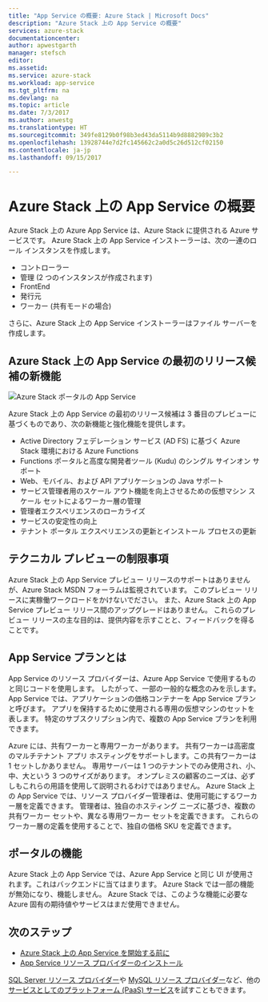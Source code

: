 ```yaml
---
title: "App Service の概要: Azure Stack | Microsoft Docs"
description: "Azure Stack 上の App Service の概要"
services: azure-stack
documentationcenter: 
author: apwestgarth
manager: stefsch
editor: 
ms.assetid: 
ms.service: azure-stack
ms.workload: app-service
ms.tgt_pltfrm: na
ms.devlang: na
ms.topic: article
ms.date: 7/3/2017
ms.author: anwestg
ms.translationtype: HT
ms.sourcegitcommit: 349fe8129b0f98b3ed43da5114b9d8882989c3b2
ms.openlocfilehash: 13928744e7d2fc145662c2a0d5c26d512cf02150
ms.contentlocale: ja-jp
ms.lasthandoff: 09/15/2017

---
```


# <a name="app-service-on-azure-stack-overview"></a>Azure Stack 上の App Service の概要

Azure Stack 上の Azure App Service は、Azure Stack に提供される Azure サービスです。 Azure Stack 上の App Service インストーラーは、次の一連のロール インスタンスを作成します。

*  コントローラー
*  管理 (2 つのインスタンスが作成されます)
*  FrontEnd
*  発行元
*  ワーカー (共有モードの場合)

さらに、Azure Stack 上の App Service インストーラーはファイル サーバーを作成します。
    
## <a name="whats-new-in-the-first-release-candidate-of-app-service-on-azure-stack"></a>Azure Stack 上の App Service の最初のリリース候補の新機能
![Azure Stack ポータルの App Service][1]

Azure Stack 上の App Service の最初のリリース候補は 3 番目のプレビューに基づくものであり、次の新機能と強化機能を提供します。

* Active Directory フェデレーション サービス (AD FS) に基づく Azure Stack 環境における Azure Functions 
* Functions ポータルと高度な開発者ツール (Kudu) のシングル サインオン サポート
* Web、モバイル、および API アプリケーションの Java サポート
* サービス管理者用のスケール アウト機能を向上させるための仮想マシン スケール セットによるワーカー層の管理
* 管理者エクスペリエンスのローカライズ
* サービスの安定性の向上
* テナント ポータル エクスペリエンスの更新とインストール プロセスの更新

## <a name="limitations-of-the-technical-preview"></a>テクニカル プレビューの制限事項

Azure Stack 上の App Service プレビュー リリースのサポートはありませんが、Azure Stack MSDN フォーラムは監視されています。 このプレビュー リリースに実稼働ワークロードをかけないでださい。 また、Azure Stack 上の App Service プレビュー リリース間のアップグレードはありません。 これらのプレビュー リリースの主な目的は、提供内容を示すことと、フィードバックを得ることです。 

## <a name="what-is-an-app-service-plan"></a>App Service プランとは

App Service のリソース プロバイダーは、Azure App Service で使用するものと同じコードを使用します。 したがって、一部の一般的な概念のみを示します。 App Service では、アプリケーションの価格コンテナーを App Service プランと呼びます。 アプリを保持するために使用される専用の仮想マシンのセットを表します。 特定のサブスクリプション内で、複数の App Service プランを利用できます。 

Azure には、共有ワーカーと専用ワーカーがあります。 共有ワーカーは高密度のマルチテナント アプリ ホスティングをサポートします。この共有ワーカーは 1 セットしかありません。 専用サーバーは 1 つのテナントでのみ使用され、小、中、大という 3 つのサイズがあります。 オンプレミスの顧客のニーズは、必ずしもこれらの用語を使用して説明されるわけではありません。 Azure Stack 上の App Service では、リソース プロバイダー管理者は、使用可能にするワーカー層を定義できます。 管理者は、独自のホスティング ニーズに基づき、複数の共有ワーカー セットや、異なる専用ワーカー セットを定義できます。 これらのワーカー層の定義を使用することで、独自の価格 SKU を定義できます。

## <a name="portal-features"></a>ポータルの機能

Azure Stack 上の App Service では、Azure App Service と同じ UI が使用されます。これはバックエンドに当てはまります。 Azure Stack では一部の機能が無効になり、機能しません。 Azure Stack では、このような機能に必要な Azure 固有の期待値やサービスはまだ使用できません。 

## <a name="next-steps"></a>次のステップ

- [Azure Stack 上の App Service を開始する前に](azure-stack-app-service-before-you-get-started.md)
- [App Service リソース プロバイダーのインストール](azure-stack-app-service-deploy.md)

[SQL Server リソース プロバイダー](azure-stack-sql-resource-provider-deploy.md)や [MySQL リソース プロバイダー](azure-stack-mysql-resource-provider-deploy.md)など、他の[サービスとしてのプラットフォーム (PaaS) サービス](azure-stack-tools-paas-services.md)を試すこともできます。

<!--Image references-->
[1]: ./media/azure-stack-app-service-overview/AppService_Portal.png

